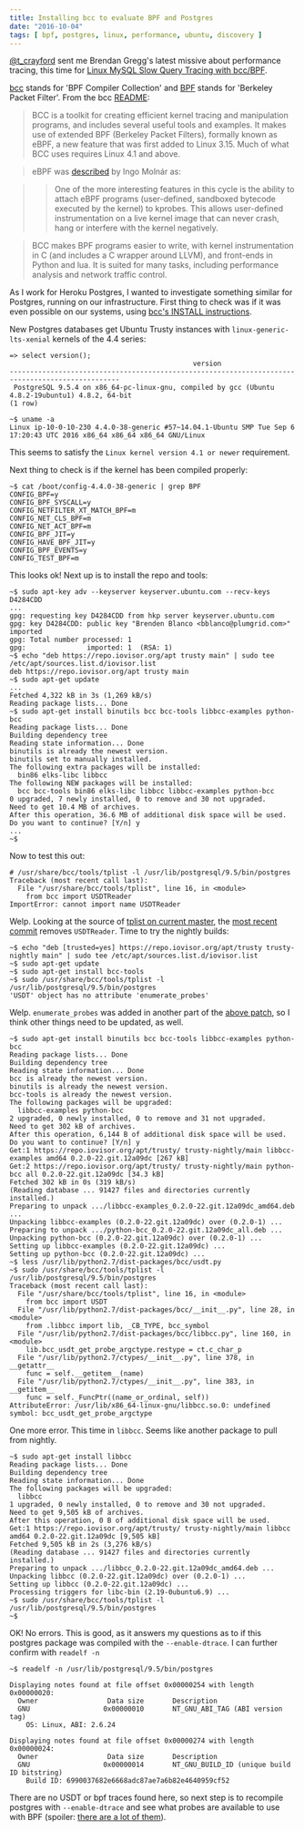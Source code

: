 ```yaml
---
title: Installing bcc to evaluate BPF and Postgres
date: "2016-10-04"
tags: [ bpf, postgres, linux, performance, ubuntu, discovery ]
---
```


[@t_crayford](https://twitter.com/t_crayford) sent me Brendan Gregg's latest
missive about performance tracing, this time for [Linux MySQL Slow Query Tracing with bcc/BPF](http://www.brendangregg.com/blog/2016-10-04/linux-bcc-mysqld-qslower.html).

[bcc](https://github.com/iovisor/bcc) stands for 'BPF Compiler Collection' and
[BPF](https://en.wikipedia.org/wiki/Berkeley_Packet_Filter) stands for
'Berkeley Packet Filter'. From the bcc
[README](https://github.com/iovisor/bcc/blob/60393ea5dd966d33ff24929f6981df09473cbb1b/README.md):

> BCC is a toolkit for creating efficient kernel tracing and manipulation
> programs, and includes several useful tools and examples. It makes use of
> extended BPF (Berkeley Packet Filters), formally known as eBPF, a new feature
> that was first added to Linux 3.15. Much of what BCC uses requires Linux 4.1
> and above.

> eBPF was [described](https://lkml.org/lkml/2015/4/14/232) by Ingo Molnár as:

>> One of the more interesting features in this cycle is the ability to attach
>> eBPF programs (user-defined, sandboxed bytecode executed by the kernel) to
>> kprobes. This allows user-defined instrumentation on a live kernel image
>> that can never crash, hang or interfere with the kernel negatively.

> BCC makes BPF programs easier to write, with kernel instrumentation in C (and
> includes a C wrapper around LLVM), and front-ends in Python and lua. It is
> suited for many tasks, including performance analysis and network traffic
> control.

As I work for Heroku Postgres, I wanted to investigate something similar for
Postgres, running on our infrastructure. First thing to check was if it was
even possible on our systems, using [bcc's INSTALL
instructions](https://github.com/iovisor/bcc/blob/60393ea5dd966d33ff24929f6981df09473cbb1b/INSTALL.md).

New Postgres databases get Ubuntu Trusty instances with
`linux-generic-lts-xenial` kernels of the 4.4 series:

```
=> select version();
                                             version
-------------------------------------------------------------------------------------------------
 PostgreSQL 9.5.4 on x86_64-pc-linux-gnu, compiled by gcc (Ubuntu 4.8.2-19ubuntu1) 4.8.2, 64-bit
(1 row)
```

```
~$ uname -a
Linux ip-10-0-10-230 4.4.0-38-generic #57~14.04.1-Ubuntu SMP Tue Sep 6 17:20:43 UTC 2016 x86_64 x86_64 x86_64 GNU/Linux
```

This seems to satisfy the `Linux kernel version 4.1 or newer` requirement.

Next thing to check is if the kernel has been compiled properly:

```
~$ cat /boot/config-4.4.0-38-generic | grep BPF
CONFIG_BPF=y
CONFIG_BPF_SYSCALL=y
CONFIG_NETFILTER_XT_MATCH_BPF=m
CONFIG_NET_CLS_BPF=m
CONFIG_NET_ACT_BPF=m
CONFIG_BPF_JIT=y
CONFIG_HAVE_BPF_JIT=y
CONFIG_BPF_EVENTS=y
CONFIG_TEST_BPF=m
```

This looks ok! Next up is to install the repo and tools:

```
~$ sudo apt-key adv --keyserver keyserver.ubuntu.com --recv-keys D4284CDD
...
gpg: requesting key D4284CDD from hkp server keyserver.ubuntu.com
gpg: key D4284CDD: public key "Brenden Blanco <bblanco@plumgrid.com>" imported
gpg: Total number processed: 1
gpg:               imported: 1  (RSA: 1)
~$ echo "deb https://repo.iovisor.org/apt trusty main" | sudo tee /etc/apt/sources.list.d/iovisor.list
deb https://repo.iovisor.org/apt trusty main
~$ sudo apt-get update
...
Fetched 4,322 kB in 3s (1,269 kB/s)
Reading package lists... Done
~$ sudo apt-get install binutils bcc bcc-tools libbcc-examples python-bcc
Reading package lists... Done
Building dependency tree
Reading state information... Done
binutils is already the newest version.
binutils set to manually installed.
The following extra packages will be installed:
  bin86 elks-libc libbcc
The following NEW packages will be installed:
  bcc bcc-tools bin86 elks-libc libbcc libbcc-examples python-bcc
0 upgraded, 7 newly installed, 0 to remove and 30 not upgraded.
Need to get 10.4 MB of archives.
After this operation, 36.6 MB of additional disk space will be used.
Do you want to continue? [Y/n] y
...
~$
```

Now to test this out:

```
# /usr/share/bcc/tools/tplist -l /usr/lib/postgresql/9.5/bin/postgres
Traceback (most recent call last):
  File "/usr/share/bcc/tools/tplist", line 16, in <module>
    from bcc import USDTReader
ImportError: cannot import name USDTReader
```

Welp. Looking at the source of [tplist on current master](https://github.com/iovisor/bcc/blob/6e60fbc8a672d8f29cab688ddc0df6d43a96c300/tools/tplist.py),
the [most recent commit](https://github.com/iovisor/bcc/commit/69e361ac66fbf3baadb1f7cf21762df61ad7a5a9#diff-8189c35f15538919a795b3f18ad0db66L16)
removes `USDTReader`. Time to try the nightly builds:

```
~$ echo "deb [trusted=yes] https://repo.iovisor.org/apt/trusty trusty-nightly main" | sudo tee /etc/apt/sources.list.d/iovisor.list
~$ sudo apt-get update
~$ sudo apt-get install bcc-tools
~$ sudo /usr/share/bcc/tools/tplist -l /usr/lib/postgresql/9.5/bin/postgres
'USDT' object has no attribute 'enumerate_probes'
```

Welp. `enumerate_probes` was added in another part of the [above patch](https://github.com/iovisor/bcc/commit/69e361ac66fbf3baadb1f7cf21762df61ad7a5a9#diff-4cf0bde404ce4b67b2961b61419fa23fR58), so I think other things
need to be updated, as well.

```
~$ sudo apt-get install binutils bcc bcc-tools libbcc-examples python-bcc
Reading package lists... Done
Building dependency tree
Reading state information... Done
bcc is already the newest version.
binutils is already the newest version.
bcc-tools is already the newest version.
The following packages will be upgraded:
  libbcc-examples python-bcc
2 upgraded, 0 newly installed, 0 to remove and 31 not upgraded.
Need to get 302 kB of archives.
After this operation, 6,144 B of additional disk space will be used.
Do you want to continue? [Y/n] y
Get:1 https://repo.iovisor.org/apt/trusty/ trusty-nightly/main libbcc-examples amd64 0.2.0-22.git.12a09dc [267 kB]
Get:2 https://repo.iovisor.org/apt/trusty/ trusty-nightly/main python-bcc all 0.2.0-22.git.12a09dc [34.3 kB]
Fetched 302 kB in 0s (319 kB/s)
(Reading database ... 91427 files and directories currently installed.)
Preparing to unpack .../libbcc-examples_0.2.0-22.git.12a09dc_amd64.deb ...
Unpacking libbcc-examples (0.2.0-22.git.12a09dc) over (0.2.0-1) ...
Preparing to unpack .../python-bcc_0.2.0-22.git.12a09dc_all.deb ...
Unpacking python-bcc (0.2.0-22.git.12a09dc) over (0.2.0-1) ...
Setting up libbcc-examples (0.2.0-22.git.12a09dc) ...
Setting up python-bcc (0.2.0-22.git.12a09dc) ...
~$ less /usr/lib/python2.7/dist-packages/bcc/usdt.py
~$ sudo /usr/share/bcc/tools/tplist -l /usr/lib/postgresql/9.5/bin/postgres
Traceback (most recent call last):
  File "/usr/share/bcc/tools/tplist", line 16, in <module>
    from bcc import USDT
  File "/usr/lib/python2.7/dist-packages/bcc/__init__.py", line 28, in <module>
    from .libbcc import lib, _CB_TYPE, bcc_symbol
  File "/usr/lib/python2.7/dist-packages/bcc/libbcc.py", line 160, in <module>
    lib.bcc_usdt_get_probe_argctype.restype = ct.c_char_p
  File "/usr/lib/python2.7/ctypes/__init__.py", line 378, in __getattr__
    func = self.__getitem__(name)
  File "/usr/lib/python2.7/ctypes/__init__.py", line 383, in __getitem__
    func = self._FuncPtr((name_or_ordinal, self))
AttributeError: /usr/lib/x86_64-linux-gnu/libbcc.so.0: undefined symbol: bcc_usdt_get_probe_argctype
```

One more error. This time in `libbcc`. Seems like another package to pull from nightly.

```
~$ sudo apt-get install libbcc
Reading package lists... Done
Building dependency tree
Reading state information... Done
The following packages will be upgraded:
  libbcc
1 upgraded, 0 newly installed, 0 to remove and 30 not upgraded.
Need to get 9,505 kB of archives.
After this operation, 0 B of additional disk space will be used.
Get:1 https://repo.iovisor.org/apt/trusty/ trusty-nightly/main libbcc amd64 0.2.0-22.git.12a09dc [9,505 kB]
Fetched 9,505 kB in 2s (3,276 kB/s)
(Reading database ... 91427 files and directories currently installed.)
Preparing to unpack .../libbcc_0.2.0-22.git.12a09dc_amd64.deb ...
Unpacking libbcc (0.2.0-22.git.12a09dc) over (0.2.0-1) ...
Setting up libbcc (0.2.0-22.git.12a09dc) ...
Processing triggers for libc-bin (2.19-0ubuntu6.9) ...
~$ sudo /usr/share/bcc/tools/tplist -l /usr/lib/postgresql/9.5/bin/postgres
~$
```

OK! No errors. This is good, as it answers my questions as to if this postgres
package was compiled with the `--enable-dtrace`. I can further confirm with
`readelf -n`

```
~$ readelf -n /usr/lib/postgresql/9.5/bin/postgres

Displaying notes found at file offset 0x00000254 with length 0x00000020:
  Owner                 Data size       Description
  GNU                  0x00000010       NT_GNU_ABI_TAG (ABI version tag)
    OS: Linux, ABI: 2.6.24

Displaying notes found at file offset 0x00000274 with length 0x00000024:
  Owner                 Data size       Description
  GNU                  0x00000014       NT_GNU_BUILD_ID (unique build ID bitstring)
    Build ID: 6990037682e6668adc87ae7a6b82e4640959cf52
```

There are no USDT or bpf traces found here, so next step is to recompile
postgres with `--enable-dtrace` and see what probes are available to use with
BPF (spoiler: [there are a lot of them](https://www.postgresql.org/docs/current/static/dynamic-trace.html)).

